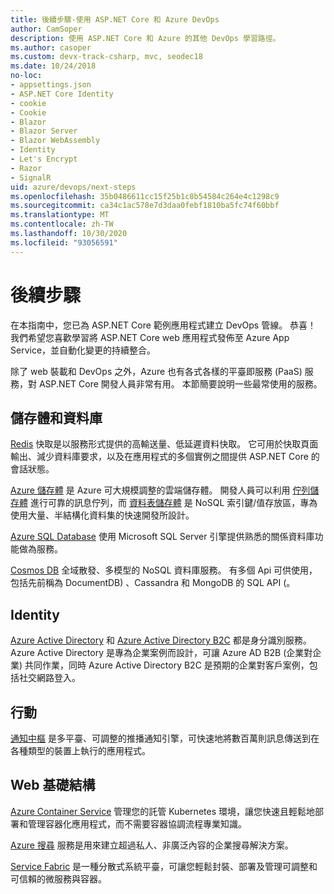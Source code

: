 ```yaml
---
title: 後續步驟-使用 ASP.NET Core 和 Azure DevOps
author: CamSoper
description: 使用 ASP.NET Core 和 Azure 的其他 DevOps 學習路徑。
ms.author: casoper
ms.custom: devx-track-csharp, mvc, seodec18
ms.date: 10/24/2018
no-loc:
- appsettings.json
- ASP.NET Core Identity
- cookie
- Cookie
- Blazor
- Blazor Server
- Blazor WebAssembly
- Identity
- Let's Encrypt
- Razor
- SignalR
uid: azure/devops/next-steps
ms.openlocfilehash: 35b0486611cc15f25b1c8b54584c264e4c1298c9
ms.sourcegitcommit: ca34c1ac578e7d3daa0febf1810ba5fc74f60bbf
ms.translationtype: MT
ms.contentlocale: zh-TW
ms.lasthandoff: 10/30/2020
ms.locfileid: "93056591"
---
```

# <a name="next-steps"></a>後續步驟

在本指南中，您已為 ASP.NET Core 範例應用程式建立 DevOps 管線。 恭喜！ 我們希望您喜歡學習將 ASP.NET Core web 應用程式發佈至 Azure App Service，並自動化變更的持續整合。

除了 web 裝載和 DevOps 之外，Azure 也有各式各樣的平臺即服務 (PaaS) 服務，對 ASP.NET Core 開發人員非常有用。 本節簡要說明一些最常使用的服務。

## <a name="storage-and-databases"></a>儲存體和資料庫

[Redis](/azure/redis-cache/) 快取是以服務形式提供的高輸送量、低延遲資料快取。 它可用於快取頁面輸出、減少資料庫要求，以及在應用程式的多個實例之間提供 ASP.NET Core 的會話狀態。

[Azure 儲存體](/azure/storage/) 是 Azure 可大規模調整的雲端儲存體。 開發人員可以利用 [佇列儲存體](/azure/storage/queues/storage-queues-introduction) 進行可靠的訊息佇列，而 [資料表儲存體](/azure/storage/tables/table-storage-overview) 是 NoSQL 索引鍵/值存放區，專為使用大量、半結構化資料集的快速開發所設計。

[Azure SQL Database](/azure/sql-database/) 使用 Microsoft SQL Server 引擎提供熟悉的關係資料庫功能做為服務。

[Cosmos DB](/azure/cosmos-db/) 全域散發、多模型的 NoSQL 資料庫服務。 有多個 Api 可供使用，包括先前稱為 DocumentDB) 、Cassandra 和 MongoDB 的 SQL API (。

## Identity

[Azure Active Directory](/azure/active-directory/) 和 [Azure Active Directory B2C](/azure/active-directory-b2c/) 都是身分識別服務。 Azure Active Directory 是專為企業案例而設計，可讓 Azure AD B2B (企業對企業) 共同作業，同時 Azure Active Directory B2C 是預期的企業對客戶案例，包括社交網路登入。

## <a name="mobile"></a>行動

[通知中樞](/azure/notification-hubs/) 是多平臺、可調整的推播通知引擎，可快速地將數百萬則訊息傳送到在各種類型的裝置上執行的應用程式。

## <a name="web-infrastructure"></a>Web 基礎結構

[Azure Container Service](/azure/aks/) 管理您的託管 Kubernetes 環境，讓您快速且輕鬆地部署和管理容器化應用程式，而不需要容器協調流程專業知識。

[Azure 搜尋](/azure/search/) 服務是用來建立超過私人、非廣泛內容的企業搜尋解決方案。

[Service Fabric](/azure/service-fabric/) 是一種分散式系統平臺，可讓您輕鬆封裝、部署及管理可調整和可信賴的微服務與容器。
